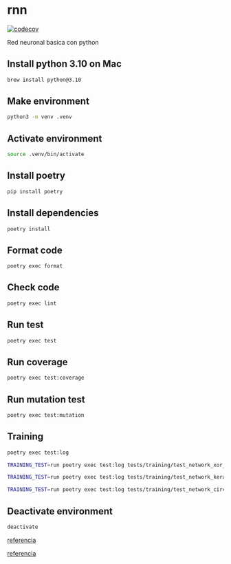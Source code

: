 # rnn

[![codecov](https://codecov.io/gh/yadickson/rnn/graph/badge.svg?token=MXA5STVN07)](https://codecov.io/gh/yadickson/rnn)

Red neuronal basica con python

## Install python 3.10 on Mac

```bash
brew install python@3.10
```

## Make environment

```bash
python3 -m venv .venv
```

## Activate environment

```bash
source .venv/bin/activate
```

## Install poetry

```bash
pip install poetry
```

## Install dependencies

```bash
poetry install
```

## Format code

```bash
poetry exec format
```

## Check code

```bash
poetry exec lint
```

## Run test

```bash
poetry exec test
```

## Run coverage

```bash
poetry exec test:coverage
```

## Run mutation test

```bash
poetry exec test:mutation
```

## Training

```bash
poetry exec test:log
```

```bash
TRAINING_TEST=run poetry exec test:log tests/training/test_network_xor_training.py
```

```bash
TRAINING_TEST=run poetry exec test:log tests/training/test_network_keras_image_training.py
```

```bash
TRAINING_TEST=run poetry exec test:log tests/training/test_network_circle_shape_training.py
```

## Deactivate environment

```bash
deactivate
```


[referencia](https://anderfernandez.com/blog/como-programar-una-red-neuronal-desde-0-en-python/)

[referencia](https://towardsdatascience.com/math-neural-network-from-scratch-in-python-d6da9f29ce65)
